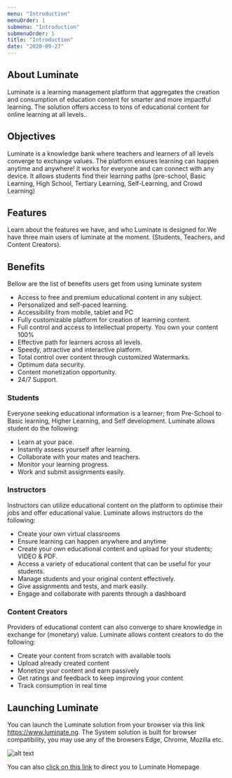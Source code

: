 ```yaml
---
menu: "Introduction"
menuOrder: 1
submenu: "Introduction"
submenuOrder: 1
title: "Introduction"
date: "2020-09-27"
---
```


## About Luminate

  Luminate is a learning management platform that aggregates the creation
  and consumption of education content for smarter and more impactful
  learning. The solution offers access to tons of educational content for
  online learning at all levels..

## Objectives

Luminate is a knowledge bank where teachers and learners of all levels
converge to exchange values.
The platform ensures learning can happen anytime and anywhere! it works
for everyone and can connect with any device. It allows students find
their learning paths (pre-school, Basic Learning, High School, Tertiary
Learning, Self-Learning, and Crowd Learning)

## Features

Learn about the features we have, and who Luminate is designed for.We have
      three main users of luminate at the moment. (Students, Teachers, and
      Content Creators).

## Benefits
Bellow are the list of benefits users get from using luminate system
* Access to free and premium educational content in any subject. 
* Personalized and self-paced learning. 
* Accessibility from mobile, tablet and PC 
* Fully customizable platform for creation of learning content. 
* Full control and access to intellectual property. You own your content 100% 
* Effective path for learners across all levels. 
* Speedy, attractive and interactive platform. 
* Total control over content through customized Watermarks. 
* Optimum data security. 
* Content monetization opportunity. 
* 24/7 Support.


### Students

Everyone seeking educational information is a learner; from Pre-School to
 Basic learning, Higher Learning, and Self development. Luminate allows student do the following:
 * Learn at your pace. 
 * Instantly assess yourself after learning. 
 * Collaborate with your mates and teachers. 
 * Monitor your learning progress. 
 * Work and submit assignments easily.

### Instructors

Instructors can utilize educational content on the platform to optimise their jobs and offer educational value. Luminate allows instructors do the following:
* Create your own virtual classrooms  
* Ensure learning can happen anywhere and anytime 
* Create your own educational content  and upload for your students; VIDEO & PDF. 
* Access a variety of educational content that can be useful for your students. 
* Manage students and your original content effectively. 
* Give assignments and tests, and mark easily. 
* Engage and collaborate with parents through a dashboard

### Content Creators

Providers of educational content can also converge to share knowledge in
exchange for (monetary) value. Luminate allows content creators to do the following:
 * Create your content from scratch with available tools 
 * Upload already created content 
 * Monetize your content and earn passively 
 * Get ratings and feedback to keep improving your content 
 * Track consumption in real time

## Launching Luminate

You can launch the Luminate solution from your browser via this link
<https://www.luminate.ng>. The System solution is built for browser
compatibility, you may use any of the browsers Edge, Chrome, Mozilla etc.

![alt text](/images/landing_page.jpg "Title")

You can also [click on this link](https://www.luminate.ng) to direct you to Luminate Homepage



